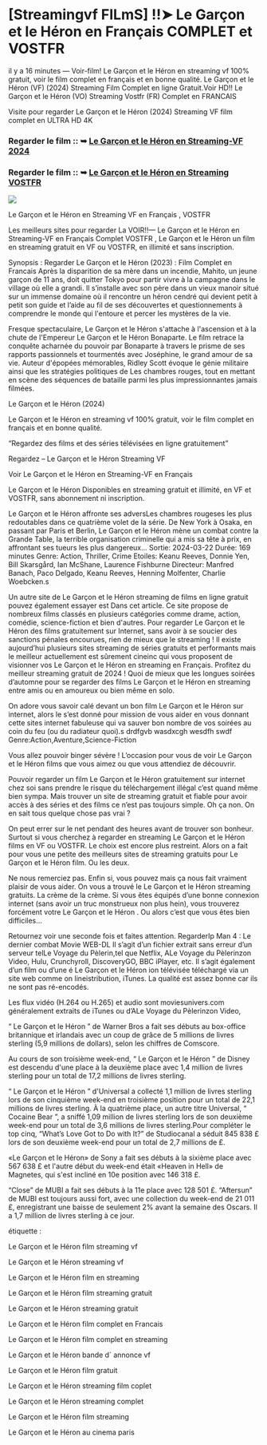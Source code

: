 # [Streamingvf FILmS] !!➤ Le Garçon et le Héron en Français COMPLET et VOSTFR

il y a 16 minutes — Voir-film! Le Garçon et le Héron en streaming vf 100% gratuit, voir le film complet en français et en bonne qualité. Le Garçon et le Héron (VF) (2024) Streaming Film Complet en ligne Gratuit.Voir HD!! Le Garçon et le Héron (VO) Streaming Vostfr (FR) Complet en FRANCAIS

Visite pour regarder Le Garçon et le Héron (2024) Streaming VF film complet en ULTRA HD 4K

### Regarder le film :: ➥ [Le Garçon et le Héron en Streaming-VF 2024](https://t.co/rnZPvcBpb8)

### Regarder le film :: ➥ [Le Garçon et le Héron en Streaming VOSTFR](https://t.co/rnZPvcBpb8)

<p dir="auto"><a href="https://t.co/rnZPvcBpb8" title="720p" rel="nofollow"><img src="https://i.imgur.com/jhNGoEt.gif" style="max-width: 100%;"></a></p>

Le Garçon et le Héron en Streaming VF en Français , VOSTFR

Les meilleurs sites pour regarder La VOIR!!— Le Garçon et le Héron en Streaming-VF en Français Complet VOSTFR , Le Garçon et le Héron un film en streaming gratuit en VF ou VOSTFR, en illimité et sans inscription.

Synopsis : Regarder Le Garçon et le Héron (2023) : Film Complet en Francais Après la disparition de sa mère dans un incendie, Mahito, un jeune garçon de 11 ans, doit quitter Tokyo pour partir vivre à la campagne dans le village où elle a grandi. Il s’installe avec son père dans un vieux manoir situé sur un immense domaine où il rencontre un héron cendré qui devient petit à petit son guide et l’aide au fil de ses découvertes et questionnements à comprendre le monde qui l'entoure et percer les mystères de la vie.

Fresque spectaculaire, Le Garçon et le Héron s'attache à l'ascension et à la chute de l'Empereur Le Garçon et le Héron Bonaparte. Le film retrace la conquête acharnée du pouvoir par Bonaparte à travers le prisme de ses rapports passionnels et tourmentés avec Joséphine, le grand amour de sa vie. Auteur d'épopées mémorables, Ridley Scott évoque le génie militaire ainsi que les stratégies politiques de Les chambres rouges, tout en mettant en scène des séquences de bataille parmi les plus impressionnantes jamais filmées.

Le Garçon et le Héron (2024)

Le Garçon et le Héron en streaming vf 100% gratuit, voir le film complet en français et en bonne qualité.

“Regardez des films et des séries télévisées en ligne gratuitement”

Regardez – Le Garçon et le Héron Streaming VF

Voir Le Garçon et le Héron en Streaming-VF en Français

Le Garçon et le Héron Disponibles en streaming gratuit et illimité, en VF et VOSTFR, sans abonnement ni inscription.

Le Garçon et le Héron affronte ses adversLes chambres rougeses les plus redoutables dans ce quatrième volet de la série. De New York à Osaka, en passant par Paris et Berlin, Le Garçon et le Héron mène un combat contre la Grande Table, la terrible organisation criminelle qui a mis sa tête à prix, en affrontant ses tueurs les plus dangereux... Sortie: 2024-03-22 Durée: 169 minutes Genre: Action, Thriller, Crime Etoiles: Keanu Reeves, Donnie Yen, Bill Skarsgård, Ian McShane, Laurence Fishburne Directeur: Manfred Banach, Paco Delgado, Keanu Reeves, Henning Molfenter, Charlie Woebcken.s

Un autre site de Le Garçon et le Héron streaming de films en ligne gratuit pouvez également essayer est Dans cet article. Ce site propose de nombreux films classés en plusieurs catégories comme drame, action, comédie, science-fiction et bien d'autres. Pour regarder Le Garçon et le Héron des films gratuitement sur Internet, sans avoir à se soucier des sanctions pénales encourues, rien de mieux que le streaming ! Il existe aujourd’hui plusieurs sites streaming de séries gratuits et performants mais le meilleur actuellement est sûrement cineinc qui vous proposent de visionner vos Le Garçon et le Héron en streaming en Français. Profitez du meilleur streaming gratuit de 2024 ! Quoi de mieux que les longues soirées d’automne pour se regarder des films Le Garçon et le Héron en streaming entre amis ou en amoureux ou bien même en solo.

On adore vous savoir calé devant un bon film Le Garçon et le Héron sur internet, alors le s’est donné pour mission de vous aider en vous donnant cette sites internet fabuleuse qui va sauver bon nombre de vos soirées au coin du feu (ou du radiateur quoi).s drdfgvb wasdxcgh wesdfh swdf Genre:Action,Aventure,Science-Fiction

Vous allez pouvoir binger sévère ! L’occasion pour vous de voir Le Garçon et le Héron films que vous aimez ou que vous attendiez de découvrir.

Pouvoir regarder un film Le Garçon et le Héron gratuitement sur internet chez soi sans prendre le risque du téléchargement illégal c’est quand même bien sympa. Mais trouver un site de streaming gratuit et fiable pour avoir accès à des séries et des films ce n’est pas toujours simple. Oh ça non. On en sait tous quelque chose pas vrai ?

On peut errer sur le net pendant des heures avant de trouver son bonheur. Surtout si vous cherchez à regarder en streaming Le Garçon et le Héron films en VF ou VOSTFR. Le choix est encore plus restreint. Alors on a fait pour vous une petite des meilleurs sites de streaming gratuits pour Le Garçon et le Héron film. Ou les deux.

Ne nous remerciez pas. Enfin si, vous pouvez mais ça nous fait vraiment plaisir de vous aider. On vous a trouvé le Le Garçon et le Héron streaming gratuits. La crème de la crème. Si vous êtes équipés d’une bonne connexion internet (sans avoir un truc monstrueux non plus hein), vous trouverez forcément votre Le Garçon et le Héron . Ou alors c’est que vous êtes bien difficiles…

Retournez voir une seconde fois et faites attention. RegarderIp Man 4 : Le dernier combat Movie WEB-DL Il s’agit d’un fichier extrait sans erreur d’un serveur telLe Voyage du Pèlerin,tel que Netflix, ALe Voyage du Pèlerinzon Video, Hulu, Crunchyroll, DiscoveryGO, BBC iPlayer, etc. Il s’agit également d’un film ou d’une é Le Garçon et le Héron ion télévisée téléchargé via un site web comme on lineistribution, iTunes. La qualité est assez bonne car ils ne sont pas ré-encodés.

Les flux vidéo (H.264 ou H.265) et audio sont moviesunivers.com généralement extraits de iTunes ou d’ALe Voyage du Pèlerinzon Video,

“ Le Garçon et le Héron ” de Warner Bros a fait ses débuts au box-office britannique et irlandais avec un coup de grâce de 5 millions de livres sterling (5,9 millions de dollars), selon les chiffres de Comscore.

Au cours de son troisième week-end, “ Le Garçon et le Héron ” de Disney est descendu d'une place à la deuxième place avec 1,4 million de livres sterling pour un total de 17,2 millions de livres sterling.

“ Le Garçon et le Héron ” d'Universal a collecté 1,1 million de livres sterling lors de son cinquième week-end en troisième position pour un total de 22,1 millions de livres sterling. À la quatrième place, un autre titre Universal, “ Cocaine Bear ”, a sniffé 1,09 million de livres sterling lors de son deuxième week-end pour un total de 3,6 millions de livres sterling.Pour compléter le top cinq, “What’s Love Got to Do with It?” de Studiocanal a séduit 845 838 £ lors de son deuxième week-end pour un total de 2,7 millions de £.

«Le Garçon et le Héron» de Sony a fait ses débuts à la sixième place avec 567 638 £ et l'autre début du week-end était «Heaven in Hell» de Magnetes, qui s'est incliné en 10e position avec 146 318 £.

“Close” de MUBI a fait ses débuts à la 11e place avec 128 501 £. “Aftersun” de MUBI est toujours aussi fort, avec une collection du week-end de 21 011 £, enregistrant une baisse de seulement 2% avant la semaine des Oscars. Il a 1,7 million de livres sterling à ce jour.

étiquette :

Le Garçon et le Héron film streaming vf

Le Garçon et le Héron streaming vf

Le Garçon et le Héron film en streaming

Le Garçon et le Héron film streaming gratuit

Le Garçon et le Héron streaming gratuit

Le Garçon et le Héron film complet en Francais

Le Garçon et le Héron film complet en streaming

Le Garçon et le Héron bande d` annonce vf

Le Garçon et le Héron film gratuit

Le Garçon et le Héron streaming film coplet

Le Garçon et le Héron streaming complet

Le Garçon et le Héron film streaming

Le Garçon et le Héron au cinema paris
